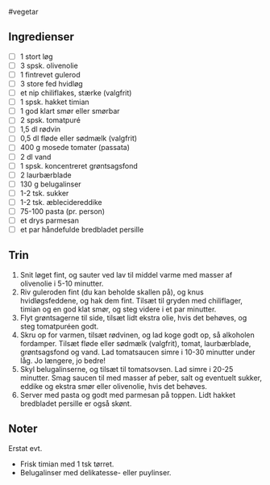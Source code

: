 #vegetar 

## Ingredienser
- [ ] 1 stort løg
- [ ] 3 spsk. olivenolie
- [ ] 1 fintrevet gulerod
- [ ] 3 store fed hvidløg
- [ ] et nip chiliflakes, stærke (valgfrit)
- [ ] 1 spsk. hakket timian
- [ ] 1 god klart smør eller smørbar
- [ ] 2 spsk. tomatpuré
- [ ] 1,5 dl rødvin
- [ ] 0,5 dl fløde eller sødmælk (valgfrit)
- [ ] 400 g mosede tomater (passata)
- [ ] 2 dl vand
- [ ] 1 spsk. koncentreret grøntsagsfond
- [ ] 2 laurbærblade
- [ ] 130 g belugalinser
- [ ] 1-2 tsk. sukker
- [ ] 1-2 tsk. æblecidereddike
- [ ] 75-100 pasta (pr. person)
- [ ] et drys parmesan
- [ ] et par håndefulde bredbladet persille

## Trin
1. Snit løget fint, og sauter ved lav til middel varme med masser af olivenolie i 5-10 minutter.
2. Riv guleroden fint (du kan beholde skallen på), og knus hvidløgsfeddene, og hak dem fint. Tilsæt til gryden med chiliflager, timian og en god klat smør, og steg videre i et par minutter.
3. Flyt grøntsagerne til side, tilsæt lidt ekstra olie, hvis det behøves, og steg tomatpuréen godt.
4. Skru op for varmen, tilsæt rødvinen, og lad koge godt op, så alkoholen fordamper. Tilsæt fløde eller sødmælk (valgfrit), tomat, laurbærblade, grøntsagsfond og vand. Lad tomatsaucen simre i 10-30 minutter under låg. Jo længere, jo bedre!
5. Skyl belugalinserne, og tilsæt til tomatsovsen. Lad simre i 20-25 minutter. Smag saucen til med masser af peber, salt og eventuelt sukker, eddike og ekstra smør eller olivenolie, hvis det behøves.
6. Server med pasta og godt med parmesan på toppen. Lidt hakket bredbladet persille er også skønt.

## Noter
Erstat evt. 
- Frisk timian med 1 tsk tørret.
- Belugalinser med delikatesse- eller puylinser.